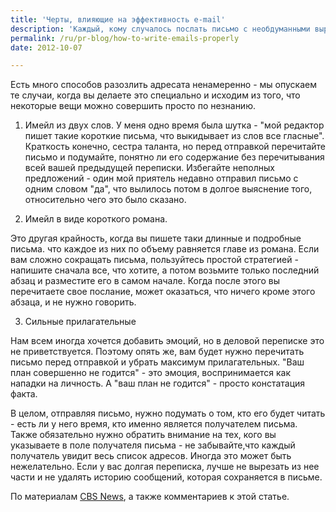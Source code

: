 ```yaml
---
title: 'Черты, влияющие на эффективность e-mail'
description: 'Каждый, кому случалось послать письмо с необдуманными выражениями или информацией сотруднику, или хуже того, менеджеру, знает, какие опасности таит в себе это средство связи. E-mail приходит мгновенно и при этом является неличным, то есть в письме можно решиться сказать то, что не решаешься сказать лично. Плюс, когда вы нажимаете кнопку "отправить", вы уже не можете ничего поделать, никак не можете вернуть письмо.'
permalink: /ru/pr-blog/how-to-write-emails-properly
date: 2012-10-07

---
```


Есть много способов разозлить адресата ненамеренно  - мы опускаем те случаи, когда вы делаете это специально и исходим из того, что некоторые вещи можно совершить просто по незнанию.

1. Имейл из двух слов. У меня одно время была шутка - "мой редактор пишет такие короткие письма, что выкидывает из слов все гласные". Краткость конечно, сестра таланта, но перед отправкой  перечитайте письмо и подумайте, понятно ли его содержание без перечитывания всей вашей предыдущей переписки. Избегайте неполных предложений - один мой приятель недавно отправил письмо с одним словом "да", что вылилось потом в долгое выяснение того, относительно чего это было сказано.

2. Имейл в виде короткого романа.

Это другая крайность, когда вы пишете таки длинные и подробные письма. что каждое из них по объему равняется главе из романа. Если вам сложно сокращать письма, пользуйтесь простой стратегией - напишите сначала все, что хотите, а потом возьмите только последний абзац и разместите его в самом начале. Когда после этого вы перечитаете свое послание, может оказаться, что ничего кроме этого абзаца, и не нужно говорить.

3. Сильные прилагательные

Нам всем иногда хочется добавить эмоций, но в деловой переписке это не приветствуется. Поэтому опять же, вам будет нужно перечитать письмо перед отправкой и убрать максимум прилагательных. "Ваш план совершенно не годится" - это эмоция, воспринимается как нападки на личность. А "ваш план не годится" - просто констатация факта.

В целом, отправляя письмо, нужно подумать о том, кто его будет читать - есть ли у него время, кто именно является получателем письма. Также обязательно нужно обратить внимание на тех, кого вы указываете в поле получателя письма - не забывайте,что каждый получатель увидит весь список адресов. Иногда это может быть нежелательно. Если у вас долгая переписка, лучше не вырезать из нее части и не удалять историю сообщений, которая сохраняется в письме.

По материалам <a href="https://www.cbsnews.com/8301-505143_162-57519489/what-makes-emails-ineffective-and-even-insulting/?tag=nl.e713&amp;s_cid=e713">CBS News</a>, а также комментариев к этой статье.

